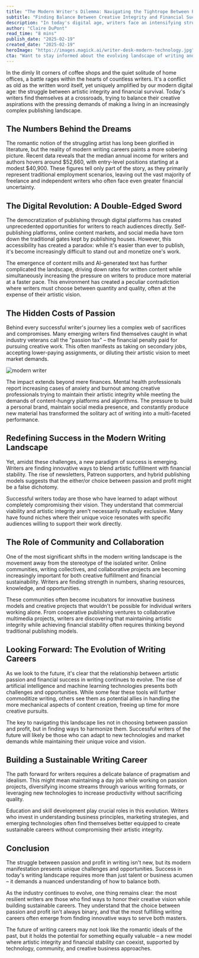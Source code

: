 ```yaml
---
title: "The Modern Writer's Dilemma: Navigating the Tightrope Between Passion and Profit"
subtitle: "Finding Balance Between Creative Integrity and Financial Success in Today's Writing Landscape"
description: "In today's digital age, writers face an intensifying struggle between artistic integrity and financial survival. This article explores the modern writer's dilemma, examining the challenges of balancing creative passion with profit in an increasingly complex publishing landscape. From the impact of digital platforms to the rise of AI-generated content, discover how successful writers are navigating this delicate balance and building sustainable careers without compromising their artistic vision."
author: "Claire DuPont"
read_time: "8 mins"
publish_date: "2025-02-19"
created_date: "2025-02-19"
heroImage: "https://images.magick.ai/writer-desk-modern-technology.jpg"
cta: "Want to stay informed about the evolving landscape of writing and publishing? Follow us on LinkedIn for regular insights, tips, and discussions about building a sustainable writing career in the digital age."
---
```


In the dimly lit corners of coffee shops and the quiet solitude of home offices, a battle rages within the hearts of countless writers. It's a conflict as old as the written word itself, yet uniquely amplified by our modern digital age: the struggle between artistic integrity and financial survival. Today's writers find themselves at a crossroads, trying to balance their creative aspirations with the pressing demands of making a living in an increasingly complex publishing landscape.

## The Numbers Behind the Dreams

The romantic notion of the struggling artist has long been glorified in literature, but the reality of modern writing careers paints a more sobering picture. Recent data reveals that the median annual income for writers and authors hovers around $52,660, with entry-level positions starting at a modest $40,900. These figures tell only part of the story, as they primarily represent traditional employment scenarios, leaving out the vast majority of freelance and independent writers who often face even greater financial uncertainty.

## The Digital Revolution: A Double-Edged Sword

The democratization of publishing through digital platforms has created unprecedented opportunities for writers to reach audiences directly. Self-publishing platforms, online content markets, and social media have torn down the traditional gates kept by publishing houses. However, this accessibility has created a paradox: while it's easier than ever to publish, it's become increasingly difficult to stand out and monetize one's work.

The emergence of content mills and AI-generated text has further complicated the landscape, driving down rates for written content while simultaneously increasing the pressure on writers to produce more material at a faster pace. This environment has created a peculiar contradiction where writers must choose between quantity and quality, often at the expense of their artistic vision.

## The Hidden Costs of Passion

Behind every successful writer's journey lies a complex web of sacrifices and compromises. Many emerging writers find themselves caught in what industry veterans call the "passion tax" – the financial penalty paid for pursuing creative work. This often manifests as taking on secondary jobs, accepting lower-paying assignments, or diluting their artistic vision to meet market demands.

![modern writer](https://i.magick.ai/writer-journey-modern-times.jpg)

The impact extends beyond mere finances. Mental health professionals report increasing cases of anxiety and burnout among creative professionals trying to maintain their artistic integrity while meeting the demands of content-hungry platforms and algorithms. The pressure to build a personal brand, maintain social media presence, and constantly produce new material has transformed the solitary act of writing into a multi-faceted performance.

## Redefining Success in the Modern Writing Landscape

Yet, amidst these challenges, a new paradigm of success is emerging. Writers are finding innovative ways to blend artistic fulfillment with financial stability. The rise of newsletters, Patreon supporters, and hybrid publishing models suggests that the either/or choice between passion and profit might be a false dichotomy.

Successful writers today are those who have learned to adapt without completely compromising their vision. They understand that commercial viability and artistic integrity aren't necessarily mutually exclusive. Many have found niches where their unique voice resonates with specific audiences willing to support their work directly.

## The Role of Community and Collaboration

One of the most significant shifts in the modern writing landscape is the movement away from the stereotype of the isolated writer. Online communities, writing collectives, and collaborative projects are becoming increasingly important for both creative fulfillment and financial sustainability. Writers are finding strength in numbers, sharing resources, knowledge, and opportunities.

These communities often become incubators for innovative business models and creative projects that wouldn't be possible for individual writers working alone. From cooperative publishing ventures to collaborative multimedia projects, writers are discovering that maintaining artistic integrity while achieving financial stability often requires thinking beyond traditional publishing models.

## Looking Forward: The Evolution of Writing Careers

As we look to the future, it's clear that the relationship between artistic passion and financial success in writing continues to evolve. The rise of artificial intelligence and machine learning technologies presents both challenges and opportunities. While some fear these tools will further commoditize writing, others see them as potential allies in handling the more mechanical aspects of content creation, freeing up time for more creative pursuits.

The key to navigating this landscape lies not in choosing between passion and profit, but in finding ways to harmonize them. Successful writers of the future will likely be those who can adapt to new technologies and market demands while maintaining their unique voice and vision.

## Building a Sustainable Writing Career

The path forward for writers requires a delicate balance of pragmatism and idealism. This might mean maintaining a day job while working on passion projects, diversifying income streams through various writing formats, or leveraging new technologies to increase productivity without sacrificing quality.

Education and skill development play crucial roles in this evolution. Writers who invest in understanding business principles, marketing strategies, and emerging technologies often find themselves better equipped to create sustainable careers without compromising their artistic integrity.

## Conclusion

The struggle between passion and profit in writing isn't new, but its modern manifestation presents unique challenges and opportunities. Success in today's writing landscape requires more than just talent or business acumen – it demands a nuanced understanding of how to balance both.

As the industry continues to evolve, one thing remains clear: the most resilient writers are those who find ways to honor their creative vision while building sustainable careers. They understand that the choice between passion and profit isn't always binary, and that the most fulfilling writing careers often emerge from finding innovative ways to serve both masters.

The future of writing careers may not look like the romantic ideals of the past, but it holds the potential for something equally valuable – a new model where artistic integrity and financial stability can coexist, supported by technology, community, and creative business approaches.